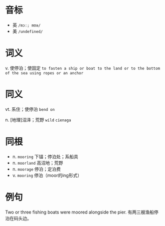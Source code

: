 # 音标

- 英 `/mɔː; mʊə/`
- 美 `/undefined/`

# 词义

v. 使停泊；使固定
`to fasten a ship or boat to the land or to the bottom of the sea using ropes or an anchor`

# 同义

vt. 系住；使停泊
`bend on`

n. [地理]沼泽；荒野
`wild` `cienaga`

# 同根

- n. `mooring` 下锚；停泊处；系船具
- n. `moorland` 高沼地；荒野
- n. `moorage` 停泊；定泊费
- v. `mooring` 停泊（moor的ing形式）

# 例句

Two or three fishing boats were moored alongside the pier.
有两三艘渔船停泊在码头边。


